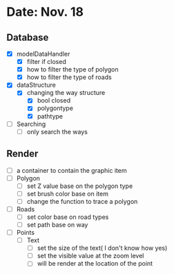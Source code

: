 # Date: Nov. 18

## Database

- [x] modelDataHandler
  - [x] filter if closed
  - [x] how to filter the type of polygon
  - [x] how to filter the type of roads
- [x] dataStructure
  - [x] changing the way structure
    - [x] bool closed
    - [x] polygontype
    - [x] pathtype

- [ ] Searching
  - [ ] only search the ways

## Render

- [ ] a container to contain the graphic item
- [ ] Polygon
  - [ ] set Z value base on the polygon type
  - [ ] set brush color base on item
  - [ ] change the function to trace a polygon
- [ ] Roads
  - [ ] set color base on road types
  - [ ] set path base on way
- [ ] Points
  - [ ] Text
    - [ ] set the size of the text( I don't know how yes)
    - [ ] set the visible value at the zoom level
    - [ ] will be render at the location of the point
